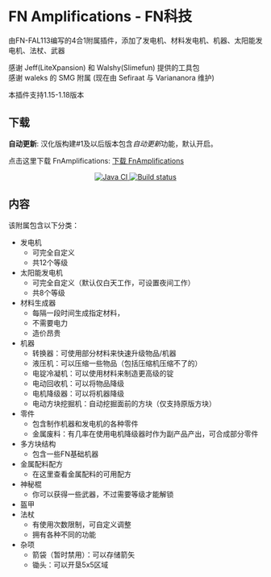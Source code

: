 # FN Amplifications - FN科技

由FN-FAL113编写的4合1附属插件，添加了发电机、材料发电机、机器、太阳能发电机、法杖、武器

感谢 Jeff(LiteXpansion) 和 Walshy(Slimefun) 提供的工具包  
感谢 waleks 的 SMG 附属 (现在由 Sefiraat 与 Variananora 维护)

本插件支持1.15-1.18版本


## 下载

**自动更新**: 汉化版构建#1及以后版本包含*自动更新*功能，默认开启。

点击这里下载 FnAmplifications: [下载 FnAmplifications](https://builds.guizhanss.net/buiawpkgew1/FN-FAL-s-Amplifications-zh/main)

<p align="center">
  <a href="https://github.com/buiawpkgew1/FN-FAL-s-Amplifications-zh/actions/workflows/maven.yml">
    <img src="https://github.com/buiawpkgew1/FN-FAL-s-Amplifications-zh/actions/workflows/maven.yml/badge.svg" alt="Java CI"/>
  </a>
  <a href="https://builds.guizhanss.net/buiawpkgew1/FN-FAL-s-Amplifications-zh/main">
    <img src="https://builds.guizhanss.net/f/buiawpkgew1/FN-FAL-s-Amplifications-zh/main/badge.svg" alt="Build status"/>
  </a>
</p>

## 内容

该附属包含以下分类：

- 发电机
    - 可完全自定义
    - 共12个等级
- 太阳能发电机
    - 可完全自定义（默认仅白天工作，可设置夜间工作）
    - 共8个等级
- 材料生成器
    - 每隔一段时间生成指定材料，
    - 不需要电力
    - 造价昂贵
- 机器
    - 转换器：可使用部分材料来快速升级物品/机器
    - 液压机：可以压缩一些物品（包括压缩机压缩不了的）
    - 电锭冷凝机：可以使用材料来制造更高级的锭
    - 电动回收机：可以将物品降级
    - 电机降级器：可以将机器降级
    - 电动方块挖掘机：自动挖掘面前的方块（仅支持原版方块）
- 零件
    - 包含制作机器和发电机的各种零件
    - 金属废料：有几率在使用电机降级器时作为副产品产出，可合成部分零件
- 多方块结构
    - 包含一些FN基础机器
- 金属配料配方
    - 在这里查看金属配料的可用配方
- 神秘棍
    - 你可以获得一些武器，不过需要等级才能解锁
- 盔甲
- 法杖
    - 有使用次数限制，可自定义调整
    - 拥有各种不同的功能
- 杂项
    - 箭袋（暂时禁用）：可以存储箭矢
    - 锄头：可以开垦5x5区域
